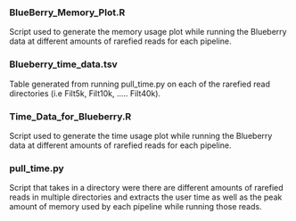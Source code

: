 ### BlueBerry_Memory_Plot.R
Script used to generate the memory usage plot while running the Blueberry data at different amounts of rarefied reads for each pipeline.
### Blueberry_time_data.tsv
Table generated from running pull_time.py on each of the rarefied read directories (i.e Filt5k, Filt10k, ..... Filt40k).
### Time_Data_for_Blueberry.R
Script used to generate the time usage plot while running the Blueberry data at different amounts of rarefied reads for each pipeline.
### pull_time.py
Script that takes in a directory were there are different amounts of rarefied reads in multiple directories and extracts the user time as well as the peak amount of memory used by each pipeline while running those reads.
